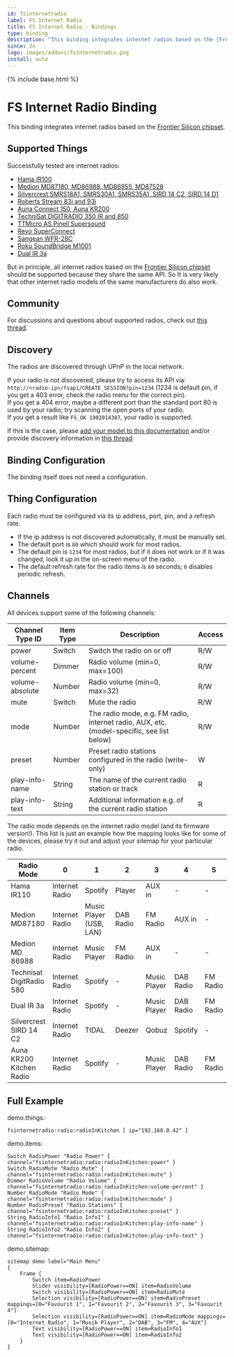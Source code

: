 ```yaml
---
id: fsinternetradio
label: FS Internet Radio
title: FS Internet Radio - Bindings
type: binding
description: "This binding integrates internet radios based on the [Frontier Silicon chipset](https://www.frontier-silicon.com/)."
since: 2x
logo: images/addons/fsinternetradio.png
install: auto
---
```


<!-- Attention authors: Do not edit directly. Please add your changes to the appropriate source repository -->

{% include base.html %}

# FS Internet Radio Binding

This binding integrates internet radios based on the [Frontier Silicon chipset](https://www.frontier-silicon.com/).

## Supported Things

Successfully tested are internet radios:

 * [Hama IR100](https://de.hama.com/00054823/hama-internetradio-ir110)
 * [Medion MD87180, MD86988, MD86955, MD87528](http://internetradio.medion.com/)
 * [Silvercrest SMRS18A1, SMRS30A1, SMRS35A1, SIRD 14 C2, SIRD 14 D1](https://www.silvercrest-multiroom.de/en/products/stereo-internet-radio/)
 * [Roberts Stream 83i and 93i](https://www.robertsradio.com/uk/products/radio/smart-radio/)
 * [Auna Connect 150, Auna KR200](https://www.auna.de/Radios/Internetradios/)
 * [TechniSat DIGITRADIO 350 IR and 850](https://www.technisat.com/en_XX/DAB+-Radios-with-Internetradio/352-10996/)
 * [TTMicro AS Pinell Supersound](https://www.ttmicro.no/radio)
 * [Revo SuperConnect](https://revo.co.uk/products/)
 * [Sangean WFR-28C](http://sg.sangean.com.tw/products/product_category.asp?cid=2)
 * [Roku SoundBridge M1001](https://soundbridge.roku.com/soundbridge/index.php)
 * [Dual IR 3a](https://www.dual.de/produkte/digitalradio/radio-station-ir-3a/) 

But in principle, all internet radios based on the [Frontier Silicon chipset](https://www.frontier-silicon.com/) should be supported because they share the same API.
So It is very likely that other internet radio models of the same manufacturers do also work.

## Community

For discussions and questions about supported radios, check out [this thread](https://community.openhab.org/t/internet-radio-i-need-your-help/2131).

## Discovery

The radios are discovered through UPnP in the local network.

If your radio is not discovered, please try to access its API via: `http://<radio-ip>/fsapi/CREATE_SESSION?pin=1234` (1234 is default pin, if you get a 403 error, check the radio menu for the correct pin).<br/>
If you get a 404 error, maybe a different port than the standard port 80 is used by your radio; try scanning the open ports of your radio.<br/>
If you get a result like `FS_OK 1902014387`, your radio is supported.

If this is the case, please [add your model to this documentation](https://github.com/openhab/openhab2-addons/edit/master/bundles/org.openhab.binding.fsinternetradio/README.md) and/or provide discovery information in [this thread](https://community.openhab.org/t/internet-radio-i-need-your-help/2131).

## Binding Configuration

The binding itself does not need a configuration.

## Thing Configuration

Each radio must be configured via its ip address, port, pin, and a refresh rate.

* If the ip address is not discovered automatically, it must be manually set.
* The default port is `80` which should work for most radios.
* The default pin is `1234` for most radios, but if it does not work or if it was changed, look it up in the on-screen menu of the radio.
* The default refresh rate for the radio items is `60` seconds; `0` disables periodic refresh.

## Channels

All devices support some of the following channels:

| Channel Type ID | Item Type | Description | Access |
|-----------------|-----------|-------------|------- |
| power | Switch | Switch the radio on or off | R/W |
| volume-percent | Dimmer | Radio volume (min=0, max=100) | R/W |
| volume-absolute | Number | Radio volume (min=0, max=32) | R/W |
| mute | Switch | Mute the radio | R/W |
| mode | Number | The radio mode, e.g. FM radio, internet radio, AUX, etc. (model-specific, see list below) | R/W |
| preset | Number | Preset radio stations configured in the radio (write-only) | W |
| play-info-name | String | The name of the current radio station or track | R |
| play-info-text | String | Additional information e.g. of the current radio station | R |

The radio mode depends on the internet radio model (and its firmware version!).
This list is just an example how the mapping looks like for some of the devices, please try it out and adjust your sitemap for your particular radio.

| Radio Mode               | 0              | 1                       | 2         | 3            | 4         | 5        | 6            | 7         | 8         | 9      |
|--------------------------|----------------|-------------------------|-----------|--------------|-----------|----------|--------------|-----------|-----------| -------|
| Hama IR110               | Internet Radio | Spotify                 | Player    | AUX in       | -         | -        | -            | -         | -         | -      |
| Medion MD87180           | Internet Radio | Music Player (USB, LAN) | DAB Radio | FM Radio     | AUX in    | -        | -            | -         | -         | -      |
| Medion MD 86988          | Internet Radio | Music Player            | FM Radio  | AUX in       | -         | -        | -            | -         | -         | -      |
| Technisat DigitRadio 580 | Internet Radio | Spotify                 | -         | Music Player | DAB Radio | FM Radio | AUX in       | CD        | Bluetooth | -      |
| Dual IR 3a               | Internet Radio | Spotify                 | -         | Music Player | DAB Radio | FM Radio | Bluetooth    | -         | -         | -      |
| Silvercrest SIRD 14 C2   | Internet Radio | TIDAL                   | Deezer    | Qobuz        | Spotify   | -        | Music Player | DAB Radio | FM Radio  | AUX in |
| Auna KR200 Kitchen Radio | Internet Radio | Spotify                 | -         | Music Player | DAB Radio | FM Radio | AUX in       | -         | -         | -      |


## Full Example

demo.things:

```
fsinternetradio:radio:radioInKitchen [ ip="192.168.0.42" ]
```

demo.items:

```
Switch RadioPower "Radio Power" { channel="fsinternetradio:radio:radioInKitchen:power" }
Switch RadioMute "Radio Mute" { channel="fsinternetradio:radio:radioInKitchen:mute" }
Dimmer RadioVolume "Radio Volume" { channel="fsinternetradio:radio:radioInKitchen:volume-percent" }
Number RadioMode "Radio Mode" { channel="fsinternetradio:radio:radioInKitchen:mode" }
Number RadioPreset "Radio Stations" { channel="fsinternetradio:radio:radioInKitchen:preset" }
String RadioInfo1 "Radio Info1" { channel="fsinternetradio:radio:radioInKitchen:play-info-name" }
String RadioInfo2 "Radio Info2" { channel="fsinternetradio:radio:radioInKitchen:play-info-text" }
```

demo.sitemap:

```
sitemap demo label="Main Menu"
{
	Frame {
		Switch item=RadioPower
		Slider visibility=[RadioPower==ON] item=RadioVolume
		Switch visibility=[RadioPower==ON] item=RadioMute
		Selection visibility=[RadioPower==ON] item=RadioPreset mappings=[0="Favourit 1", 1="Favourit 2", 2="Favourit 3", 3="Favourit 4"]
		Selection visibility=[RadioPower==ON] item=RadioMode mappings=[0="Internet Radio", 1="Musik Player", 2="DAB", 3="FM", 4="AUX"]
		Text visibility=[RadioPower==ON] item=RadioInfo1
		Text visibility=[RadioPower==ON] item=RadioInfo2
	}
}
```
